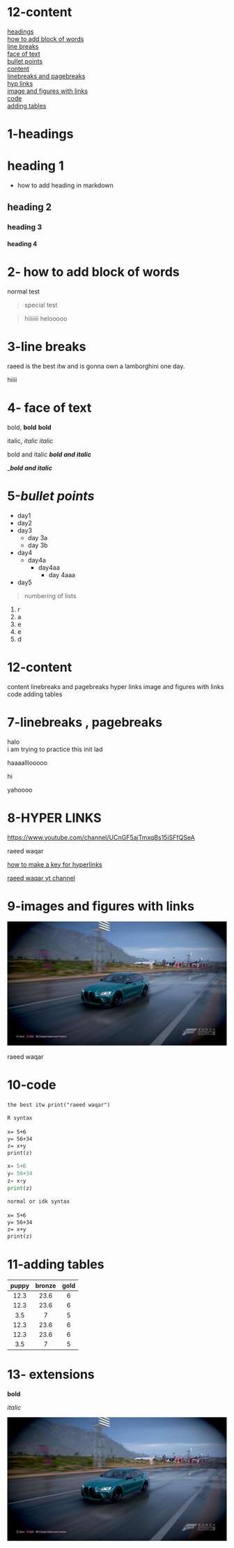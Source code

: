# 12-content
[headings](#1-headings)\
[how to add block of words](#2--how-to-add-block-of-words)\
[line breaks](#3-line-breaks)\
[face of text](#3-line-breaks)\
[bullet points](#5-bullet-points)\
[content](#12-content)\
[linebreaks and pagebreaks ](#7-linebreaks--pagebreaks)\
[hyp links](#8-hyper-links)\
[image and figures with links](#9-images-and-figures-with-links)\
[code](#10-code)\
[adding tables](#11-adding-tables)







# 1-headings
# heading 1

- how to add heading in markdown
## heading 2
### heading 3
#### heading 4
# 2- how to add block of words
normal test
>special test

>hiiiiiii
>helooooo
# 3-line breaks
raeed is the best itw and is gonna own a lamborghini one day.

hiiii

# 4- face of text
bold,   **bold**   __bold__

italic,      *italic* _italic_

bold and italic ***bold and italic*** 

____bold and italic___

# 5-___bullet points___
- day1
- day2
- day3
    - day 3a
    - day 3b
- day4
    - day4a
        - day4aa
            - day 4aaa
- day5
>numbering of lists

1. r
1. a
2. e
3. e
4. d

# 12-content
content
linebreaks and pagebreaks 
hyper links
image and figures with links
code
adding tables
# 7-linebreaks , pagebreaks
halo\
i am trying to practice this init lad

haaaalllooooo

hi

yahoooo
# 8-HYPER LINKS
https://www.youtube.com/channel/UCnGF5ajTmxqBs15iSFfQSeA

raeed waqar


[how to make a key for hyperlinks](https://www.youtube.com/channel/UCnGF5ajTmxqBs15iSFfQSeA)

[raeed waqar yt channel](https://www.youtube.com/channel/UCnGF5ajTmxqBs15iSFfQSeA)

# 9-images and figures with links
![to view raeed waqars profile pic](cr.jpg)

raeed waqar

# 10-code
`the best itw print("raeed waqar")`
```
R syntax

x= 5+6 
y= 56+34 
z= x+y 
print(z) 

``` 


```python syntax
x= 5+6 
y= 56+34 
z= x+y 
print(z) 

```

```
normal or idk syntax

x= 5+6 
y= 56+34 
z= x+y 
print(z) 

```
# 11-adding tables
| puppy | bronze | gold |
|:-------:|:-------:|:------:|
|12.3 |23.6| 6|
|12.3 |23.6| 6
|3.5 |7| 5
|12.3 |23.6 |6
|12.3 |23.6 |6
|3.5 |7 |5


# 13- extensions
**bold**

_italic_

![raeed](cr.jpg)

